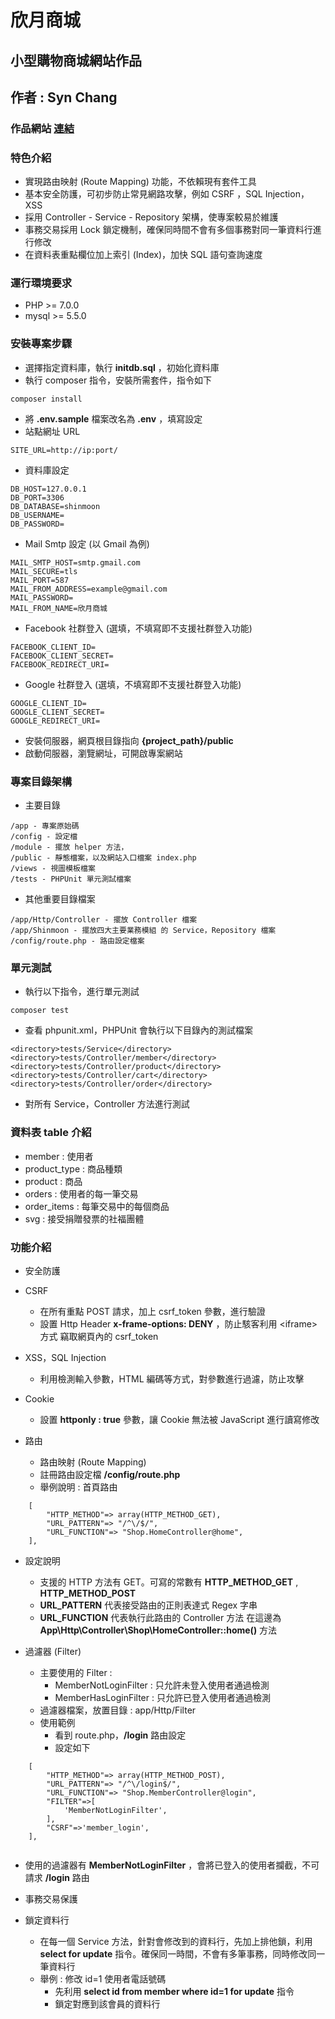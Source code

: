 
# 欣月商城

## 小型購物商城網站作品
## 作者 : Syn Chang


### 作品網站  [連結](https://ec2-13-59-191-77.us-east-2.compute.amazonaws.com/)
### 特色介紹
- 實現路由映射 (Route Mapping) 功能，不依賴現有套件工具
- 基本安全防護，可初步防止常見網路攻擊，例如 CSRF ，SQL Injection，XSS
- 採用 Controller - Service - Repository 架構，使專案較易於維護
- 事務交易採用 Lock 鎖定機制，確保同時間不會有多個事務對同一筆資料行進行修改
- 在資料表重點欄位加上索引 (Index)，加快 SQL 語句查詢速度

### 運行環境要求
- PHP >=  7.0.0
- mysql >= 5.5.0

### 安裝專案步驟
- 選擇指定資料庫，執行 **initdb.sql** ，初始化資料庫
- 執行 composer 指令，安裝所需套件，指令如下

```
composer install
```
- 將 **.env.sample** 檔案改名為 **.env** ，填寫設定
 - 站點網址 URL
 
```
SITE_URL=http://ip:port/
```
 - 資料庫設定

```
DB_HOST=127.0.0.1
DB_PORT=3306
DB_DATABASE=shinmoon
DB_USERNAME=
DB_PASSWORD=
```
 - Mail Smtp 設定 (以 Gmail 為例)
```
MAIL_SMTP_HOST=smtp.gmail.com
MAIL_SECURE=tls
MAIL_PORT=587
MAIL_FROM_ADDRESS=example@gmail.com
MAIL_PASSWORD=
MAIL_FROM_NAME=欣月商城

```
 - Facebook 社群登入 (選填，不填寫即不支援社群登入功能)
 
```
FACEBOOK_CLIENT_ID=
FACEBOOK_CLIENT_SECRET=
FACEBOOK_REDIRECT_URI=
```
 - Google 社群登入 (選填，不填寫即不支援社群登入功能)
 
```
GOOGLE_CLIENT_ID=
GOOGLE_CLIENT_SECRET=
GOOGLE_REDIRECT_URI=
```
- 安裝伺服器，網頁根目錄指向 **{project_path}/public**
- 啟動伺服器，瀏覽網址，可開啟專案網站


### 專案目錄架構
- 主要目錄

```
/app - 專案原始碼
/config - 設定檔
/module - 擺放 helper 方法，
/public - 靜態檔案，以及網站入口檔案 index.php
/views - 視圖模板檔案
/tests - PHPUnit 單元測試檔案
```
- 其他重要目錄檔案

```
/app/Http/Controller - 擺放 Controller 檔案
/app/Shinmoon - 擺放四大主要業務模組 的 Service，Repository 檔案
/config/route.php - 路由設定檔案
```


  ### 單元測試
* 執行以下指令，進行單元測試

 ```
composer test
 ```
* 查看 phpunit.xml，PHPUnit 會執行以下目錄內的測試檔案

```
<directory>tests/Service</directory>
<directory>tests/Controller/member</directory>
<directory>tests/Controller/product</directory>
<directory>tests/Controller/cart</directory>
<directory>tests/Controller/order</directory>
```

* 對所有 Service，Controller 方法進行測試

### 資料表 table 介紹
- member : 使用者
- product_type : 商品種類
- product : 商品
- orders : 使用者的每一筆交易
- order_items : 每筆交易中的每個商品
- svg : 接受捐贈發票的社福團體

### 功能介紹
- 安全防護
 - CSRF
   - 在所有重點 POST 請求，加上 csrf_token 參數，進行驗證
   - 設置 Http Header **x-frame-options: DENY** ，防止駭客利用 &lt;iframe&gt; 方式
   竊取網頁內的 csrf_token
 - XSS，SQL Injection
   - 利用檢測輸入參數，HTML 編碼等方式，對參數進行過濾，防止攻擊
 - Cookie
   - 設置 **httponly : true** 參數，讓 Cookie 無法被 JavaScript 進行讀寫修改

- 路由
  - 路由映射 (Route Mapping)
   - 註冊路由設定檔 **/config/route.php** 
   - 舉例說明 : 首頁路由
 
```
    [
        "HTTP_METHOD"=> array(HTTP_METHOD_GET),
        "URL_PATTERN"=> "/^\/$/",
        "URL_FUNCTION"=> "Shop.HomeController@home",  
    ],
```
   - 設定說明
     - 支援的 HTTP 方法有 GET。可寫的常數有 **HTTP_METHOD_GET** , **HTTP_METHOD_POST**
     - **URL_PATTERN** 代表接受路由的正則表達式 Regex 字串
     - **URL_FUNCTION** 代表執行此路由的 Controller 方法
	 在這邊為 **App\Http\Controller\Shop\HomeController::home()** 方法

 - 過濾器 (Filter)
   - 主要使用的 Filter : 
     - MemberNotLoginFilter : 只允許未登入使用者通過檢測
	 - MemberHasLoginFilter : 只允許已登入使用者通過檢測
   - 過濾器檔案，放置目錄 : app/Http/Filter 
   - 使用範例
     - 看到 route.php，**/login** 路由設定
     - 設定如下
      
```
    [
        "HTTP_METHOD"=> array(HTTP_METHOD_POST),
        "URL_PATTERN"=> "/^\/login$/",
        "URL_FUNCTION"=> "Shop.MemberController@login",
        "FILTER"=>[
            'MemberNotLoginFilter',
        ],
        "CSRF"=>'member_login',
    ],
	  
```
   - 使用的過濾器有 **MemberNotLoginFilter** ，會將已登入的使用者攔截，不可請求 **/login** 路由
   
- 事務交易保護
 - 鎖定資料行
   - 在每一個 Service 方法，針對會修改到的資料行，先加上排他鎖，利用 **select for update** 指令。確保同一時間，不會有多筆事務，同時修改同一筆資料行
   - 舉例 : 修改 id=1 使用者電話號碼
     - 先利用 **select id from member where id=1 for update** 指令
	 - 鎖定對應到該會員的資料行
 
